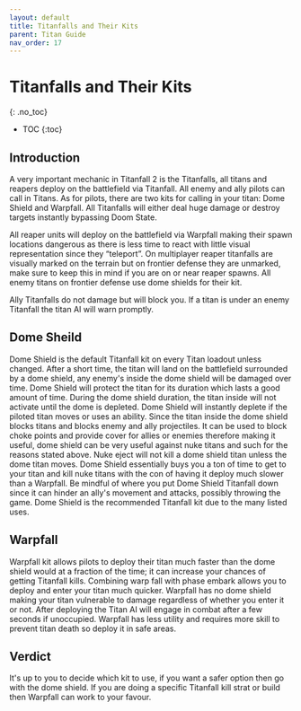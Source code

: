 ```yaml
---
layout: default
title: Titanfalls and Their Kits
parent: Titan Guide
nav_order: 17
---
```


# Titanfalls and Their Kits
{: .no_toc}

- TOC
{:toc}

## Introduction

A very important mechanic in Titanfall 2 is the Titanfalls, all titans and reapers deploy on the battlefield via Titanfall. All enemy and ally pilots can call in Titans. As for pilots, there are two kits for calling in your titan: Dome Shield and Warpfall. All Titanfalls will either deal huge damage or destroy targets instantly bypassing Doom State.

All reaper units will deploy on the battlefield via Warpfall making their spawn locations dangerous as there is less time to react with little visual representation since they “teleport”. On multiplayer reaper titanfalls are visually marked on the terrain but on frontier defense they are unmarked, make sure to keep this in mind if you are on or near reaper spawns. All enemy titans on frontier defense use dome shields for their kit.

Ally Titanfalls do not damage but will block you. If a titan is under an enemy Titanfall the titan AI will warn promptly.

## Dome Sheild

Dome Shield is the default Titanfall kit on every Titan loadout unless changed. After a short time, the titan will land on the battlefield surrounded by a dome shield, any enemy's inside the dome shield will be damaged over time. Dome Shield will protect the titan for its duration which lasts a good amount of time. During the dome shield duration, the titan inside will not activate until the dome is depleted. Dome Shield will instantly deplete if the piloted titan moves or uses an ability. Since the titan inside the dome shield blocks titans and blocks enemy and ally projectiles. It can be used to block choke points and provide cover for allies or enemies therefore making it useful, dome shield can be very useful against nuke titans and such for the reasons stated above. Nuke eject will not kill a dome shield titan unless the dome titan moves. Dome Shield essentially buys you a ton of time to get to your titan and kill nuke titans with the con of having it deploy much slower than a Warpfall. Be mindful of where you put Dome Shield Titanfall down since it can hinder an ally's movement and attacks, possibly throwing the game. Dome Shield is the recommended Titanfall kit due to the many listed uses.

## Warpfall

Warpfall kit allows pilots to deploy their titan much faster than the dome shield would at a fraction of the time; it can increase your chances of getting Titanfall kills. Combining warp fall with phase embark allows you to deploy and enter your titan much quicker. Warpfall has no dome shield making your titan vulnerable to damage regardless of whether you enter it or not. After deploying the Titan AI will engage in combat after a few seconds if unoccupied. Warpfall has less utility and requires more skill to prevent titan death so deploy it in safe areas.

## Verdict

It's up to you to decide which kit to use, if you want a safer option then go with the dome shield. If you are doing a specific Titanfall kill strat or build then Warpfall can work to your favour.
